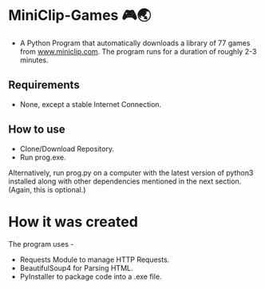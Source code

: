 # MiniClip-Games 🎮🌏

- A Python Program that automatically downloads a library of 77 games from www.miniclip.com. The program runs for a duration of roughly 2-3 minutes.

## Requirements
- None, except a stable Internet Connection.

## How to use
- Clone/Download Repository.
- Run prog.exe.

Alternatively, run prog.py on a computer with the latest version of python3 installed along with other dependencies mentioned in the next section. (Again, this is optional.)

# How it was created
The program uses -
- Requests Module to manage HTTP Requests.
- BeautifulSoup4 for Parsing HTML.
- PyInstaller to package code into a .exe file.
